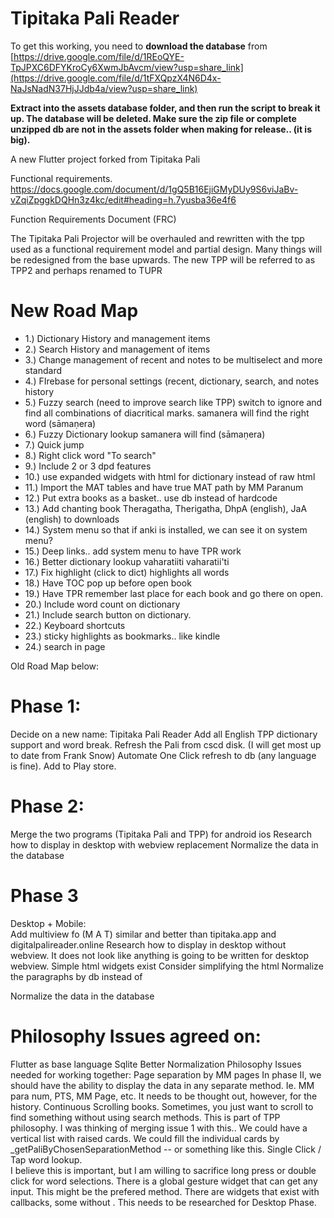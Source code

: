 # Tipitaka Pali Reader

To get this working, you need to **download the database** from [https://drive.google.com/file/d/1REoQYE-TpJPXC6DFYKroCy6XwmJbAvcm/view?usp=share_link](https://drive.google.com/file/d/1tFXQpzX4N6D4x-NaJsNadN37HjJJdb4a/view?usp=share_link)

**Extract into the assets database folder, and then run the script to break it up.  The database will be deleted.  Make sure the zip file or complete unzipped db are not in the assets folder when making for release.. (it is big).**


A new Flutter project forked from Tipitaka Pali

Functional requirements.
https://docs.google.com/document/d/1gQ5B16EjiGMyDUy9S6viJaBv-vZqiZpggkDQHn3z4kc/edit#heading=h.7yusba36e4f6

Function Requirements Document (FRC)

The Tipitaka Pali Projector will be overhauled and rewritten with the tpp used as a functional requirement model and partial design.  Many things will be redesigned from the base upwards.  The new TPP will be referred to as TPP2 and perhaps renamed to TUPR

# New Road Map
* 1.)  Dictionary History and management items
* 2.)  Search History and management of items
* 3.)  Change management of recent and notes to be multiselect and more standard
* 4.)  FIrebase for personal settings (recent, dictionary, search, and notes history
* 5.)  Fuzzy search (need to improve search like TPP)  switch to ignore and find all combinations of diacritical marks.  samanera will find the right word (sāmaṇera)
* 6.)  Fuzzy Dictionary lookup  samanera will find (sāmaṇera)
* 7.)  Quick jump
* 8.)  Right click word "To search"
* 9.)  Include 2 or 3 dpd features
* 10.) use expanded widgets with html for dictionary instead of raw html
* 11.)  Import the MAT tables and have true MAT path by MM Paranum
* 12.) Put extra books as a basket.. use db instead of hardcode
* 13.) Add chanting book Theragatha, Therigatha, DhpA (english), JaA (english)  to downloads
* 14.) System menu so that if anki is installed, we can see it on system menu?
* 15.) Deep links.. add system menu to have TPR work
* 16.) Better dictionary lookup vaharatiiti vaharatii'ti
* 17.) Fix highlight (click to dict) highlights all words
* 18.) Have TOC pop up before open book
* 19.) Have TPR remember last place for each book and go there on open.
* 20.) Include word count on dictionary
* 21.) Include search button on dictionary.
* 22.) Keyboard shortcuts
* 23.) sticky highlights as bookmarks.. like kindle
* 24.) search in page

Old Road Map below:

# Phase 1:  
Decide on a new name:  Tipitaka Pali Reader
Add all English TPP dictionary support and word break.
Refresh the Pali from cscd disk.  (I will get most up to date from Frank Snow)
Automate One Click refresh to db (any language is fine).
Add to Play store.

# Phase 2:  
Merge the two programs (Tipitaka Pali and TPP) for android ios
Research how to display in desktop with webview replacement
Normalize the data in the database

# Phase 3
Desktop + Mobile:  
Add multiview fo (M A T) similar and better than tipitaka.app and digitalpalireader.online
Research how to display in desktop without webview.  It does not look like anything is going to be written for desktop webview. 
Simple html widgets exist
Consider simplifying the html
Normalize the paragraphs by db instead of <div>
 
Normalize the data in the database


# Philosophy Issues agreed on:
Flutter as base language
Sqlite
Better Normalization
Philosophy Issues needed for working together:
 Page separation by MM pages
In phase II, we should have the ability to display the data in any separate method.  Ie. MM para num, PTS, MM Page, etc.  It needs to be thought out, however, for the history.
Continuous Scrolling books.  Sometimes, you just want to scroll to find something without using search methods.  This is part of TPP philosophy.
I was thinking of merging issue 1 with this.. We could have a vertical list with raised cards.  We could fill the individual cards by _getPaliByChosenSeparationMethod  -- or something like this.
Single Click / Tap word lookup.  
I believe this is important, but I am willing to sacrifice long press or double click for word selections.  There is a global gesture widget that can get any input.  This might be the prefered method.  There are widgets that exist with callbacks, some without .  This needs to be researched for Desktop Phase.


